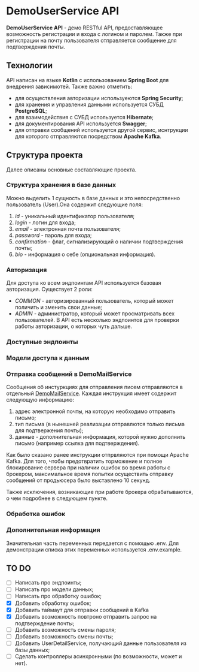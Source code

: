 # DemoUserService API #

**DemoUserService  API** - демо RESTful API, предоставляющее возможность регистрации и входа с логином и паролем. Также при регистрации на почту пользователя отправляется сообщение для подтверждения почты.

## Технологии ##
API написан на языке **Kotlin** с использованием **Spring Boot** для внедрения зависимотей. Также важно отметить:
* для осуществления авторизации используеются **Spring Security**;
* для хранения и управления данными используется СУБД **PostgreSQL**;
* для взаимодействия с СУБД используется **Hibernate**;
* для документирования API используется **Swagger**;
* для отправки сообщений используется другой сервис, иснтрукции для которого отправляются посредством **Apache Kafka**.

## Структура проекта ##
Далее описаны основные составляющие проекта.

### Структура хранения в базе данных ###

Можно выделить 1 сущность в базе данных и это непосредственно пользователь (User).Она содержит следующие поля:
1. _id_ - уникальный идентификатор пользователя;
2. _login_ - логин для входа;
3. _email_ - электронная почта пользователя;
4. _password_ - пароль для входа;
5. _confirmation_ - флаг, сигнализирующий о наличии подтверждения почты;
6. _bio_ - информация о себе (опциональная информация).

### Авторизация ###

Для доступа ко всем эндпоинтам API используется базовая авторизация.
Существует 2 роли: 
* _COMMON_ -  авторизированный пользователь, который может поличить и зменить свои данные;
* _ADMIN_ - администратор, который может просматривать всех пользователей.
В API есть несколько эндпоинтов для проверки работы авторизации, о которых чуть дальше.
### Доступные эндпоинты ###


[//]: # (![Список эндпоинтов для контроллера категорий]&#40;img/controller.png&#41;)

### Модели доступа к данным ###


### Отправка сообщений в DemoMailService ###
Сообщения об инстуркциях для отправления писем отправляются в отдельный [DemoMailService](https://github.com/Octopus122/DemoMailService). 
Каждая инструкция имеет содержит следующую информацию:
1. адрес электронной почты, на которую необходимо отправить письмо;
2. тип письма (в нынешней реализации отправлются только письма для подтвержения почты);
3. данные - дополнительная информация, которой нужно дополнить письмо (например ссылка для подтверждения).

Как было сказано ранее инструкции отпрвляются при помощи Apache Kafka. Для того, чтобы предотвратить торможение и полное блокирование сервера при наличии
ошибок во время работы с брокером, максимальное время попытки осуществить отправку сообщений от продьюсера было выставлено 10 секунд.  

Также исключения, возникающие при работе брокера обрабатываются, о чем подробнее в следующем пункте.

### Обработка ошибок ###


### Дополнительная информация ###
Значительная часть переменных передается с помощью .env. Для демонстрации списка этих переменных используется .env.example.

## TO DO ##
- [ ] Написать про эндпоинты;
- [ ] Написать про модели данных;
- [ ] Написать про обработку ошибок;
- [x] Добавить обработку ошибок;
- [x] Добавить таймаут для отправки сообщений в Kafka
- [x] Добавить возможность повтроно отправить запрос на подтверждение почты;
- [ ] Добавить возможность смены пароля;
- [ ] Добавить возможность смены почты;
- [ ] Добавить UserDetailService, получающий данные пользователя из базы данных;
- [ ] Сделать контроллеры асинхронными (по возможности, может и нет).